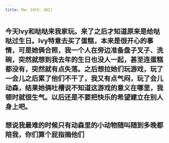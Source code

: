 ```yaml
---
title: Mar 14th, 2021
---
```


## 今天Ivy和哒哒来我家玩。来了之后才知道原来是给哒哒过生日。Ivy特意去买了蛋糕，本来是很开心的事情，可是她俩合照，我一个人在旁边准备盘子叉子、洗碗，突然就想到我去年的生日也没人一起，甚至连蛋糕都没有，突然就有点失落。之后想拉她们玩游戏，玩了一会儿之后累了他们不干了，我又有点气闷，玩了会儿动森，结果她俩吐槽说不知道这游戏的意义在哪里，我顿时就很生气。以后还是不要把快乐的希望建立在别人身上吧。
##
## 想说我最难的时候只有动森里的小动物随叫随到多晚都陪我，你们算个屁指摘他们

